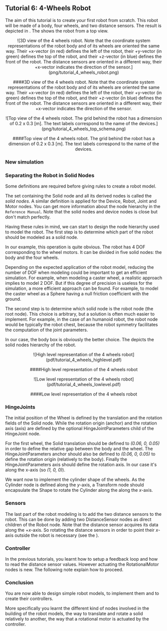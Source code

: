 ## Tutorial 6: 4-Wheels Robot

The aim of this tutorial is to create your first robot from scratch. This robot
will be made of a body, four wheels, and two distance sensors. The result is
depicted in . The  shows the robot from a top view.

<center>
![3D view of the 4 wheels robot.
    Note that the coordinate system representations of the robot body
    and of its wheels are oriented the same way.
    Their +x-vector (in red) defines the left of the robot,
    their +y-vector (in green) defines the top of the robot, and
    their +z-vector (in blue) defines the front of the robot.
    The distance sensors are oriented in a different way,
    their +x-vector indicates the direction of the sensor.](png/tutorial_4_wheels_robot.png)

####3D view of the 4 wheels robot.
    Note that the coordinate system representations of the robot body
    and of its wheels are oriented the same way.
    Their +x-vector (in red) defines the left of the robot,
    their +y-vector (in green) defines the top of the robot, and
    their +z-vector (in blue) defines the front of the robot.
    The distance sensors are oriented in a different way,
    their +x-vector indicates the direction of the sensor.
</center>

<center>
![Top view of the 4 wheels robot.
    The grid behind the robot has a dimension of 0.2 x 0.3 [m].
    The text labels correspond to the name of the devices.](png/tutorial_4_wheels_top_schema.png)

####Top view of the 4 wheels robot.
    The grid behind the robot has a dimension of 0.2 x 0.3 [m].
    The text labels correspond to the name of the devices.
</center>

### New simulation

### Separating the Robot in Solid Nodes

Some definitions are required before giving rules to create a robot model.

The set containing the Solid node and all its derived nodes is called the *solid
nodes*. A similar definition is applied for the Device, Robot, Joint and Motor
nodes. You can get more information about the node hierarchy in the `Reference
Manual`. Note that the solid nodes and device nodes is close but don't match
perfectly.

Having these rules in mind, we can start to design the node hierarchy used to
model the robot. The first step is to determine which part of the robot should
be modeled as a solid node.

In our example, this operation is quite obvious. The robot has 4 DOF
corresponding to the wheel motors. It can be divided in five solid nodes: the
body and the four wheels.

Depending on the expected application of the robot model, reducing the number of
DOF when modeling could be important to get an efficient simulation. For
example, when modeling a caster wheel, a realistic approach implies to model 2
DOF. But if this degree of precision is useless for the simulation, a more
efficient approach can be found. For example, to model the caster wheel as a
Sphere having a null friction coefficient with the ground.

The second step is to determine which solid node is the robot node (the root
node). This choice is arbitrary, but a solution is often much easier to
implement. For example, in the case of an humanoid robot, the robot node would
be typically the robot chest, because the robot symmetry facilitates the
computation of the joint parameters.

In our case, the body box is obviously the better choice. The  depicts the solid
nodes hierarchy of the robot.

<center>
![High level representation of the 4 wheels robot](pdf/tutorial_4_wheels_highlevel.pdf)

####High level representation of the 4 wheels robot
</center>

<center>
![Low level representation of the 4 wheels robot](pdf/tutorial_4_wheels_lowlevel.pdf)

####Low level representation of the 4 wheels robot
</center>

### HingeJoints

The initial position of the Wheel is defined by the translation and the rotation
fields of the Solid node. While the rotation origin (anchor) and the rotation
axis (axis) are defined by the optional HingeJointParameters child of the
HingeJoint node.

For the first wheel, the Solid translation should be defined to *(0.06, 0,
0.05)* in order to define the relative gap between the body and the wheel. The
HingeJointParameters anchor should also be defined to *(0.06, 0, 0.05)* to
define the rotation origin (relatively to the body). Finally the
HingeJointParameters axis should define the rotation axis. In our case it's
along the x-axis (so *(1, 0, 0)*).

We want now to implement the cylinder shape of the wheels. As the Cylinder node
is defined along the *y*-axis, a Transform node should encapsulate the Shape to
rotate the Cylinder along the along the *x*-axis.

### Sensors

The last part of the robot modeling is to add the two distance sensors to the
robot. This can be done by adding two DistanceSensor nodes as direct children of
the Robot node. Note that the distance sensor acquires its data along the
+*x*-axis. So rotating the distance sensors in order to point their *x*-axis
outside the robot is necessary (see the ).

### Controller

In the previous tutorials, you learnt how to setup a feedback loop and how to
read the distance sensor values. However actuating the RotationalMotor nodes is
new. The following note explain how to proceed.

### Conclusion

You are now able to design simple robot models, to implement them and to create
their controllers.

More specifically you learnt the different kind of nodes involved in the
building of the robot models, the way to translate and rotate a solid relatively
to another, the way that a rotational motor is actuated by the controller.

